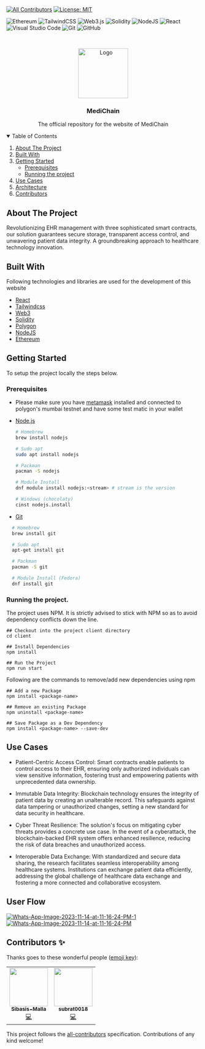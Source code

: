 <!-- ALL-CONTRIBUTORS-BADGE:START - Do not remove or modify this section -->

[![All Contributors](https://img.shields.io/badge/all_contributors-2-orange.svg?style=flat-square)](#contributors-)
[![License: MIT](https://img.shields.io/badge/License-MIT-yellow.svg)](https://opensource.org/licenses/MIT)

<!-- ALL-CONTRIBUTORS-BADGE:END -->

<!-- Other badges-->

![Ethereum](https://img.shields.io/badge/Ethereum-3C3C3D?style=for-the-badge&logo=Ethereum&logoColor=white)
![TailwindCSS](https://img.shields.io/badge/tailwindcss-%2338B2AC.svg?style=for-the-badge&logo=tailwind-css&logoColor=white)
![Web3.js](https://img.shields.io/badge/web3.js-F16822?style=for-the-badge&logo=web3.js&logoColor=white)
![Solidity](https://img.shields.io/badge/Solidity-%23363636.svg?style=for-the-badge&logo=solidity&logoColor=white)
![NodeJS](https://img.shields.io/badge/node.js-6DA55F?style=for-the-badge&logo=node.js&logoColor=white)
![React](https://img.shields.io/badge/react-%2320232a.svg?style=for-the-badge&logo=react&logoColor=%2361DAFB)
![Visual Studio Code](https://img.shields.io/badge/Visual%20Studio%20Code-0078d7.svg?style=for-the-badge&logo=visual-studio-code&logoColor=white)
![Git](https://img.shields.io/badge/git-%23F05033.svg?style=for-the-badge&logo=git&logoColor=white)
![GitHub](https://img.shields.io/badge/github-%23121011.svg?style=for-the-badge&logo=github&logoColor=white)

<!-- Other badges-->

<br />
<p align="center">
  <a href="https://github.com/subrat0018/Enabling-Secure-Access-Control-of-Electronic-Health-Records-through-Smart-Contracts">
    <img src="https://flowbite.com/docs/images/logo.svg" alt="Logo" width="130">
  </a>

  <h3 align="center">MediChain</h3>

  <p align="center">
    The official repository for the website of MediChain
    <br />
  </p>
</p>

<!-- TABLE OF CONTENTS -->
<details open="open">
  <summary>Table of Contents</summary>
  <ol>
    <li>
      <a href="#about-the-project">About The Project</a>
      <ul>
      </ul>
        <li><a href="#built-with">Built With</a></li>
    </li>
    <li>
      <a href="#getting-started">Getting Started</a>
      <ul>
        <li><a href="#prerequisites">Prerequisites</a></li>
        <li><a href="#running-the-project">Running the project</a></li>
      </ul>
    </li>
    <li><a href="#use-cases">Use Cases</a></li>
    <li><a href="#user-flow">Architecture</a></li>
    <li><a href="#contributors">Contributors</a></li>
  </ol>
</details>

## About The Project

Revolutionizing EHR management with three sophisticated smart contracts, our solution guarantees secure storage, transparent access control, and unwavering patient data integrity. A groundbreaking approach to healthcare technology innovation.

## Built With

Following technologies and libraries are used for the development of this website

- [React](https://reactjs.org/)
- [Tailwindcss](https://tailwindcss.com/)
- [Web3](https://ethereum.org/en/)
- [Solidity](https://soliditylang.org/)
- [Polygon](https://polygon.technology/)
- [NodeJS](https://nodejs.org/en)
- [Ethereum](https://ethereum.org/en/)

## Getting Started

To setup the project locally the steps below.

### Prerequisites

- Please make sure you have [metamask](https://metamask.io/) installed and connected to polygon's mumbai testnet and have some test matic in your wallet

- [Node.js](https://nodejs.org/en/download/)

  ```sh
  # Homebrew
  brew install nodejs

  # Sudo apt
  sudo apt install nodejs

  # Packman
  pacman -S nodejs

  # Module Install
  dnf module install nodejs:<stream> # stream is the version

  # Windows (chocolaty)
  cinst nodejs.install

  ```

- [Git](https://git-scm.com/downloads)

```sh
  # Homebrew
  brew install git

  # Sudo apt
  apt-get install git

  # Packman
  pacman -S git

  # Module Install (Fedora)
  dnf install git

```

### Running the project.

The project uses NPM. It is strictly advised to stick with NPM so as to avoid dependency conflicts down the line.

```
## Checkout into the project client directory
cd client

## Install Dependencies
npm install

## Run the Project
npm run start

```

Following are the commands to remove/add new dependencies using npm

```
## Add a new Package
npm install <package-name>

## Remove an existing Package
npm uninstall <package-name>

## Save Package as a Dev Dependency
npm install <package-name> --save-dev
```

## Use Cases
- Patient-Centric Access Control: Smart contracts enable patients to control access to their EHR, ensuring only authorized individuals can view sensitive information, fostering trust and empowering patients with unprecedented data ownership.

- Immutable Data Integrity: Blockchain technology ensures the integrity of patient data by creating an unalterable record. This safeguards against data tampering or unauthorized changes, setting a new standard for data security in healthcare.

- Cyber Threat Resilience: The solution's focus on mitigating cyber threats provides a concrete use case. In the event of a cyberattack, the blockchain-backed EHR system offers enhanced resilience, reducing the risk of data breaches and unauthorized access.

- Interoperable Data Exchange: With standardized and secure data sharing, the research facilitates seamless interoperability among healthcare systems. Institutions can exchange patient data efficiently, addressing the global challenge of healthcare data exchange and fostering a more connected and collaborative ecosystem.

## User Flow

<a href="https://ibb.co/zNwQFVz"><img src="https://i.ibb.co/3kH4vmn/Whats-App-Image-2023-11-14-at-11-16-24-PM-1.jpg" alt="Whats-App-Image-2023-11-14-at-11-16-24-PM-1" border="0" /></a>
<a href="https://ibb.co/fM410xJ"><img src="https://i.ibb.co/F6gx7Dp/Whats-App-Image-2023-11-14-at-11-16-24-PM.jpg" alt="Whats-App-Image-2023-11-14-at-11-16-24-PM" border="0" /></a>

## Contributors ✨

Thanks goes to these wonderful people ([emoji key](https://allcontributors.org/docs/en/emoji-key)):

<!-- ALL-CONTRIBUTORS-LIST:START - Do not remove or modify this section -->
<!-- prettier-ignore-start -->
<!-- markdownlint-disable -->
<table>
  <tr>
    <td align="center"><a href="https://github.com/Sibasis-Malla"><img src="https://avatars.githubusercontent.com/u/72388732?v=4?s=100" width="100px;" alt=""/><br /><sub><b>Sibasis-Malla</b></sub></a><br /><a href="https://github.com/sambit-sankalp/project-grid/commits?author=Sibasis-Malla" title="Code">💻</a></td>
    <td align="center"><a href="https://github.com/subrat0018"><img src="https://avatars.githubusercontent.com/u/89215102?v=4" width="100px;" alt=""/><br /><sub><b>subrat0018</b></sub></a><br /><a href="https://github.com/sambit-sankalp/project-grid/commits?author=subrat0018" title="Code">💻</a></td>
  </tr>
</table>

<!-- markdownlint-restore -->
<!-- prettier-ignore-end -->

<!-- ALL-CONTRIBUTORS-LIST:END -->

This project follows the [all-contributors](https://github.com/all-contributors/all-contributors) specification. Contributions of any kind welcome!